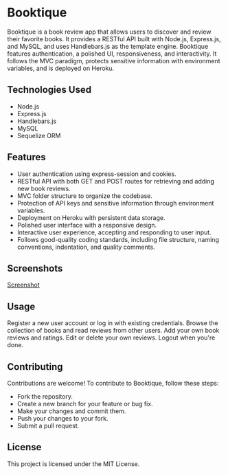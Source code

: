 # Booktique

Booktique is a book review app that allows users to discover and review their favorite books. It provides a RESTful API built with Node.js, Express.js, and MySQL, and uses Handlebars.js as the template engine. Booktique features authentication, a polished UI, responsiveness, and interactivity. It follows the MVC paradigm, protects sensitive information with environment variables, and is deployed on Heroku.

## Technologies Used

- Node.js
- Express.js
- Handlebars.js
- MySQL
- Sequelize ORM

## Features

- User authentication using express-session and cookies.
- RESTful API with both GET and POST routes for retrieving and adding new book reviews.
- MVC folder structure to organize the codebase.
- Protection of API keys and sensitive information through environment variables.
- Deployment on Heroku with persistent data storage.
- Polished user interface with a responsive design.
- Interactive user experience, accepting and responding to user input.
- Follows good-quality coding standards, including file structure, naming conventions, indentation, and quality comments.

## Screenshots
[Screenshot](https://github.com/Meera-Mohanan/Booktique/issues/43#issue-1796846338)


## Usage

Register a new user account or log in with existing credentials.
Browse the collection of books and read reviews from other users.
Add your own book reviews and ratings.
Edit or delete your own reviews.
Logout when you're done.

## Contributing

Contributions are welcome! To contribute to Booktique, follow these steps:
- Fork the repository.
- Create a new branch for your feature or bug fix.
- Make your changes and commit them.
- Push your changes to your fork.
- Submit a pull request.

## License

This project is licensed under the MIT License.

